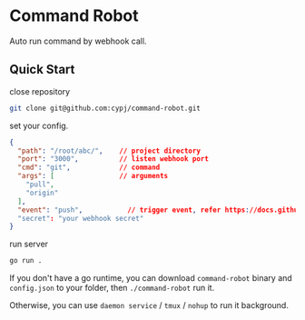 # Command Robot

Auto run command by webhook call.

## Quick Start

close repository
```sh
git clone git@github.com:cypj/command-robot.git
```

set your config.
```json
{
  "path": "/root/abc/",    // project directory
  "port": "3000",          // listen webhook port
  "cmd": "git",            // command
  "args": [                // arguments
    "pull",
    "origin"
  ],
  "event": "push",           // trigger event, refer https://docs.github.com/en/webhooks/webhook-events-and-payloads#delivery-headers
  "secret": "your webhook secret"
}
```

run server
```sh
go run .
```

If you don't have a go runtime, you can download `command-robot` binary and `config.json` to your folder, then `./command-robot` run it.

Otherwise, you can use `daemon service` / `tmux` / `nohup` to run it background.

